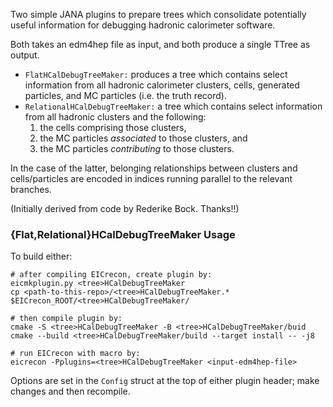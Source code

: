 Two simple JANA plugins to prepare trees which consolidate potentially useful information for
debugging hadronic calorimeter software.

Both takes an edm4hep file as input, and both produce a single TTree as output.

 - `FlatHCalDebugTreeMaker:` produces a tree which contains select information from all hadronic
    calorimeter clusters, cells, generated particles, and MC particles (i.e. the truth record).
 - `RelationalHCalDebugTreeMaker:` a tree which contains select information from all hadronic
    clusters and the following:
     1. the cells comprising those clusters,
     2. the MC particles *associated* to those clusters, and
     3. the MC particles *contributing* to those clusters.

In the case of the latter, belonging relationships between clusters and cells/particles are encoded
in indices running parallel to the relevant branches.

(Initially derived from code by Rederike Bock. Thanks!!)

### {Flat,Relational}HCalDebugTreeMaker Usage

To build either:

```
# after compiling EICrecon, create plugin by:
eicmkplugin.py <tree>HCalDebugTreeMaker
cp <path-to-this-repo>/<tree>HCalDebugTreeMaker.* $EICrecon_ROOT/<tree>HCalDebugTreeMaker/

# then compile plugin by:
cmake -S <tree>HCalDebugTreeMaker -B <tree>HCalDebugTreeMaker/buid
cmake --build <tree>HCalDebugTreeMaker/build --target install -- -j8

# run EICrecon with macro by:
eicrecon -Pplugins=<tree>HCalDebugTreeMaker <input-edm4hep-file>
```

Options are set in the `Config` struct at the top of either plugin header; make changes and then
recompile.
